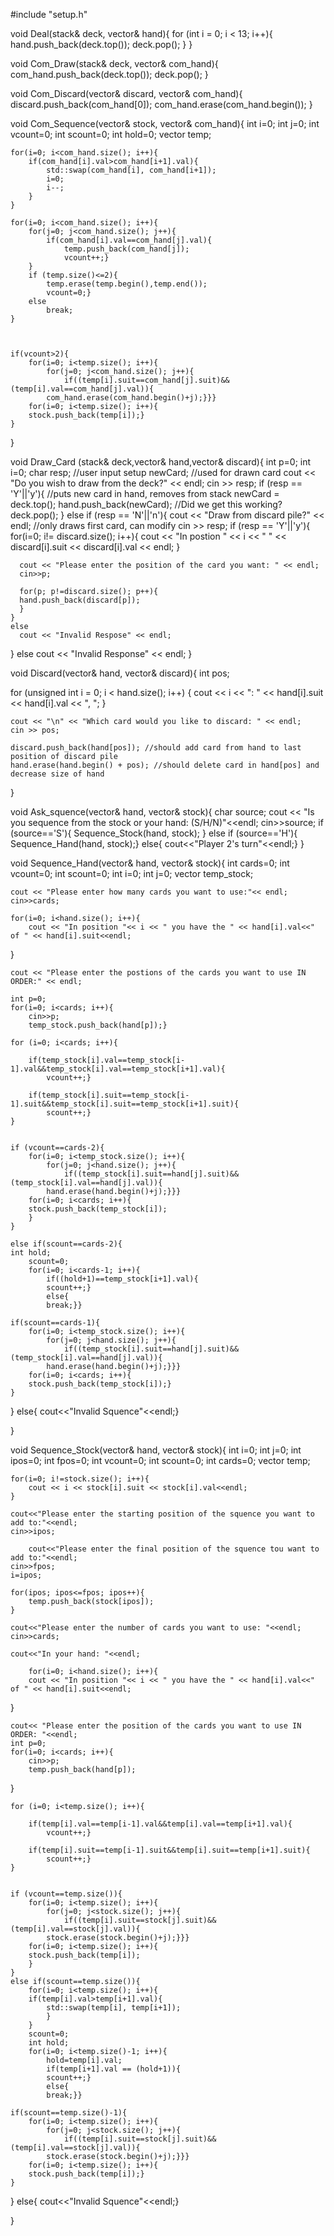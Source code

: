 #include "setup.h"

void Deal(stack<setup>& deck, vector<setup>& hand){ 
	for (int i = 0; i < 13; i++){
    	hand.push_back(deck.top());
    	deck.pop();
  }
}

void Com_Draw(stack<setup>& deck, vector<setup>& com_hand){
	com_hand.push_back(deck.top());
	deck.pop();
}

void Com_Discard(vector<setup>& discard, vector<setup>& com_hand){
	discard.push_back(com_hand[0]);
	com_hand.erase(com_hand.begin());
}

void Com_Sequence(vector<setup>& stock, vector<setup>& com_hand){
	int i=0;
	int j=0;
	int vcount=0;
	int scount=0;
	int hold=0;
	vector<setup> temp;

	for(i=0; i<com_hand.size(); i++){
		if(com_hand[i].val>com_hand[i+1].val){
			std::swap(com_hand[i], com_hand[i+1]);
			i=0;
			i--;
		}
	}

	for(i=0; i<com_hand.size(); i++){
		for(j=0; j<com_hand.size(); j++){
			if(com_hand[i].val==com_hand[j].val){
				temp.push_back(com_hand[j]);
				vcount++;}
		}
		if (temp.size()<=2){
			temp.erase(temp.begin(),temp.end());
			vcount=0;}
		else
			break;
	}
	

	
	if(vcount>2){
		for(i=0; i<temp.size(); i++){
			for(j=0; j<com_hand.size(); j++){
				if((temp[i].suit==com_hand[j].suit)&&(temp[i].val==com_hand[j].val)){
			com_hand.erase(com_hand.begin()+j);}}}
		for(i=0; i<temp.size(); i++){
		stock.push_back(temp[i]);}
	}

}

void Draw_Card (stack<setup>& deck,vector<setup>& hand,vector<setup>& discard){
  int p=0;
  int i=0;
  char resp; //user input
  setup newCard; //used for drawn card
  cout << "Do you wish to draw from the deck?" << endl;
  cin >> resp;
  if (resp == 'Y'||'y'){ //puts new card in hand, removes from stack
	newCard = deck.top(); 
	hand.push_back(newCard); //Did we get this working?
	deck.pop();
  }
  else if (resp == 'N'||'n'){
    cout << "Draw from discard pile?" << endl; //only draws first card, can modify
	cin >> resp;
    if (resp == 'Y'||'y'){
      for(i=0; i!= discard.size(); i++){
      cout << "In postion " << i << " " << discard[i].suit << discard[i].val << endl;
      }
      
      cout << "Please enter the position of the card you want: " << endl;
      cin>>p;
      
      for(p; p!=discard.size(); p++){
      hand.push_back(discard[p]);
      }
    }
    else
      cout << "Invalid Respose" << endl;
  }
  else
    cout << "Invalid Response" << endl;
}

void Discard(vector<setup>& hand, vector<setup>& discard){
	int pos;

for (unsigned int i = 0; i < hand.size(); i++) {
	cout << i << ": " << hand[i].suit << hand[i].val << ",  ";
}

	cout << "\n" << "Which card would you like to discard: " << endl;
	cin >> pos;

	discard.push_back(hand[pos]); //should add card from hand to last position of discard pile
	hand.erase(hand.begin() + pos); //should delete card in hand[pos] and decrease size of hand
}

void Ask_squence(vector<setup>& hand, vector<setup>& stock){
	char source;
	cout << "Is you sequence from the stock or your hand: (S/H/N)"<<endl;
	cin>>source;
	if (source=='S'){
		Sequence_Stock(hand, stock);
	}
	else if (source=='H'){
		Sequence_Hand(hand, stock);}
	else{
	cout<<"Player 2's turn"<<endl;}
}

void Sequence_Hand(vector<setup>& hand, vector<setup>& stock){
	int cards=0;
	int vcount=0;
	int scount=0;
	int i=0;
	int j=0;
	vector<setup> temp_stock;

	cout << "Please enter how many cards you want to use:"<< endl;
	cin>>cards;

	for(i=0; i<hand.size(); i++){
		cout << "In position "<< i << " you have the " << hand[i].val<<" of " << hand[i].suit<<endl;
}

	cout << "Please enter the postions of the cards you want to use IN ORDER:" << endl;

	int p=0;
	for(i=0; i<cards; i++){
		cin>>p;
		temp_stock.push_back(hand[p]);}

	for (i=0; i<cards; i++){

		if(temp_stock[i].val==temp_stock[i-1].val&&temp_stock[i].val==temp_stock[i+1].val){
			vcount++;}

		if(temp_stock[i].suit==temp_stock[i-1].suit&&temp_stock[i].suit==temp_stock[i+1].suit){
			scount++;}
	}


	if (vcount==cards-2){
		for(i=0; i<temp_stock.size(); i++){
			for(j=0; j<hand.size(); j++){
				if((temp_stock[i].suit==hand[j].suit)&&(temp_stock[i].val==hand[j].val)){
			hand.erase(hand.begin()+j);}}}
		for(i=0; i<cards; i++){
		stock.push_back(temp_stock[i]);
		}
	}

	else if(scount==cards-2){
	int hold;
		scount=0;
		for(i=0; i<cards-1; i++){
			if((hold+1)==temp_stock[i+1].val){
			scount++;}
			else{
			break;}}

	if(scount==cards-1){
		for(i=0; i<temp_stock.size(); i++){
			for(j=0; j<hand.size(); j++){
				if((temp_stock[i].suit==hand[j].suit)&&(temp_stock[i].val==hand[j].val)){
			hand.erase(hand.begin()+j);}}}
		for(i=0; i<cards; i++){
		stock.push_back(temp_stock[i]);}
	}
}
	else{
		cout<<"Invalid Squence"<<endl;}


}


void Sequence_Stock(vector<setup>& hand, vector<setup>& stock){
	int i=0;
	int j=0;
	int ipos=0;
	int fpos=0;
	int vcount=0;
	int scount=0;
	int cards=0;
	vector<setup> temp;

	for(i=0; i!=stock.size(); i++){
		cout << i << stock[i].suit << stock[i].val<<endl;
	}

	cout<<"Please enter the starting position of the squence you want to add to:"<<endl;
	cin>>ipos;

		cout<<"Please enter the final position of the squence tou want to add to:"<<endl;
	cin>>fpos;
	i=ipos;

	for(ipos; ipos<=fpos; ipos++){
		temp.push_back(stock[ipos]);
	}

	cout<<"Please enter the number of cards you want to use: "<<endl;
	cin>>cards;

	cout<<"In your hand: "<<endl;

		for(i=0; i<hand.size(); i++){
		cout << "In position "<< i << " you have the " << hand[i].val<<" of " << hand[i].suit<<endl;
}

	cout<< "Please enter the position of the cards you want to use IN ORDER: "<<endl;
	int p=0;
	for(i=0; i<cards; i++){
		cin>>p;
		temp.push_back(hand[p]);
}


	for (i=0; i<temp.size(); i++){

		if(temp[i].val==temp[i-1].val&&temp[i].val==temp[i+1].val){
			vcount++;}

		if(temp[i].suit==temp[i-1].suit&&temp[i].suit==temp[i+1].suit){
			scount++;}
	}


	if (vcount==temp.size()){
		for(i=0; i<temp.size(); i++){
			for(j=0; j<stock.size(); j++){
				if((temp[i].suit==stock[j].suit)&&(temp[i].val==stock[j].val)){
			stock.erase(stock.begin()+j);}}}
		for(i=0; i<temp.size(); i++){
		stock.push_back(temp[i]);
		}
	}
	else if(scount==temp.size()){
		for(i=0; i<temp.size(); i++){
		if(temp[i].val>temp[i+1].val){
			std::swap(temp[i], temp[i+1]);
			}
		}
		scount=0;
		int hold;
		for(i=0; i<temp.size()-1; i++){
			hold=temp[i].val;
			if(temp[i+1].val == (hold+1)){
			scount++;}
			else{
			break;}}

	if(scount==temp.size()-1){
		for(i=0; i<temp.size(); i++){
			for(j=0; j<stock.size(); j++){
				if((temp[i].suit==stock[j].suit)&&(temp[i].val==stock[j].val)){
			stock.erase(stock.begin()+j);}}}
		for(i=0; i<temp.size(); i++){
		stock.push_back(temp[i]);}
	}
}
	else{
		cout<<"Invalid Squence"<<endl;}

}
